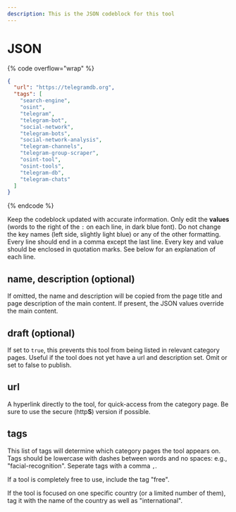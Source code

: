 ```yaml
---
description: This is the JSON codeblock for this tool
---
```


# JSON

{% code overflow="wrap" %}
```json
{
  "url": "https://telegramdb.org",
  "tags": [
    "search-engine",
    "osint",
    "telegram",
    "telegram-bot",
    "social-network",
    "telegram-bots",
    "social-network-analysis",
    "telegram-channels",
    "telegram-group-scraper",
    "osint-tool",
    "osint-tools",
    "telegram-db",
    "telegram-chats"
  ]
}
```
{% endcode %}

Keep the codeblock updated with accurate information. Only edit the **values** (words to the right of the `:` on each line, in dark blue font). Do not change the key names (left side, slightly light blue) or any of the other formatting. Every line should end in a comma except the last line. Every key and value should be enclosed in quotation marks. See below for an explanation of each line.&#x20;

## name, description (optional)

If omitted, the name and description will be copied from the page title and page description of the main content. If present, the JSON values override the main content.

## draft (optional)

If set to `true`, this prevents this tool from being listed in relevant category pages. Useful if the tool does not yet have a url and description set. Omit or set to false to publish.

## url

A hyperlink directly to the tool, for quick-access from the category page. Be sure to use the secure (http**S**) version if possible.

## tags

This list of tags will determine which category pages the tool appears on. Tags should be lowercase with dashes between words and no spaces: e.g., "facial-recognition". Seperate tags with a comma `,`.

If a tool is completely free to use, include the tag "free".

If the tool is focused on one specific country (or a limited number of them), tag it with the name of the country as well as "international".

